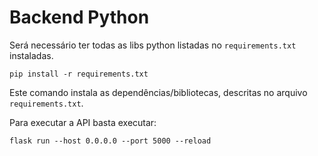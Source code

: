 # Backend Python 


Será necessário ter todas as libs python listadas no `requirements.txt` instaladas.

    pip install -r requirements.txt

Este comando instala as dependências/bibliotecas, descritas no arquivo `requirements.txt`.

Para executar a API basta executar:

    flask run --host 0.0.0.0 --port 5000 --reload


